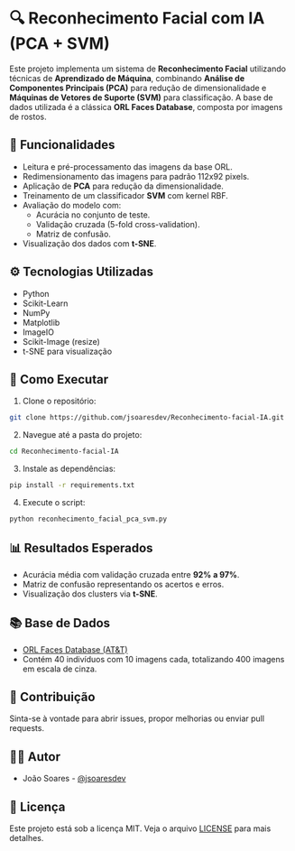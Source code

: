 
# 🔍 Reconhecimento Facial com IA (PCA + SVM)

Este projeto implementa um sistema de **Reconhecimento Facial** utilizando técnicas de **Aprendizado de Máquina**, combinando **Análise de Componentes Principais (PCA)** para redução de dimensionalidade e **Máquinas de Vetores de Suporte (SVM)** para classificação. A base de dados utilizada é a clássica **ORL Faces Database**, composta por imagens de rostos.

## 🚀 Funcionalidades
- Leitura e pré-processamento das imagens da base ORL.
- Redimensionamento das imagens para padrão 112x92 pixels.
- Aplicação de **PCA** para redução da dimensionalidade.
- Treinamento de um classificador **SVM** com kernel RBF.
- Avaliação do modelo com:
  - Acurácia no conjunto de teste.
  - Validação cruzada (5-fold cross-validation).
  - Matriz de confusão.
- Visualização dos dados com **t-SNE**.


## ⚙️ Tecnologias Utilizadas
- Python
- Scikit-Learn
- NumPy
- Matplotlib
- ImageIO
- Scikit-Image (resize)
- t-SNE para visualização

## 🧠 Como Executar
1. Clone o repositório:
```bash
git clone https://github.com/jsoaresdev/Reconhecimento-facial-IA.git
```
2. Navegue até a pasta do projeto:
```bash
cd Reconhecimento-facial-IA
```
3. Instale as dependências:
```bash
pip install -r requirements.txt
```
4. Execute o script:
```bash
python reconhecimento_facial_pca_svm.py
```

## 📊 Resultados Esperados
- Acurácia média com validação cruzada entre **92% a 97%**.
- Matriz de confusão representando os acertos e erros.
- Visualização dos clusters via **t-SNE**.

## 📚 Base de Dados
- [ORL Faces Database (AT&T)](https://cam-orl.co.uk/facedatabase.html)
- Contém 40 indivíduos com 10 imagens cada, totalizando 400 imagens em escala de cinza.

## 🤝 Contribuição
Sinta-se à vontade para abrir issues, propor melhorias ou enviar pull requests.

## 🧑‍💻 Autor
- João Soares - [@jsoaresdev](https://github.com/jsoaresdev)

## 📝 Licença
Este projeto está sob a licença MIT. Veja o arquivo [LICENSE](LICENSE) para mais detalhes.
